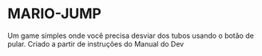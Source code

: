 # MARIO-JUMP
 Um game simples onde você precisa desviar dos tubos usando o botão de pular. Criado a partir de instruções do Manual do Dev
